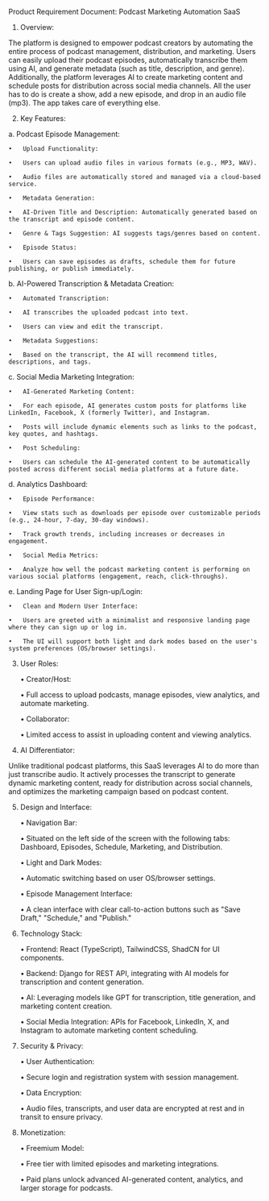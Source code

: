 Product Requirement Document: Podcast Marketing Automation SaaS



1. Overview:



The platform is designed to empower podcast creators by automating the entire process of podcast management, distribution, and marketing. Users can easily upload their podcast episodes, automatically transcribe them using AI, and generate metadata (such as title, description, and genre). Additionally, the platform leverages AI to create marketing content and schedule posts for distribution across social media channels. All the user has to do is create a show, add a new episode, and drop in an audio file (mp3). The app takes care of everything else. 



2. Key Features:



a. Podcast Episode Management:



	•	Upload Functionality:

	•	Users can upload audio files in various formats (e.g., MP3, WAV).

	•	Audio files are automatically stored and managed via a cloud-based service.

	•	Metadata Generation:

	•	AI-Driven Title and Description: Automatically generated based on the transcript and episode content.

	•	Genre & Tags Suggestion: AI suggests tags/genres based on content.

	•	Episode Status:

	•	Users can save episodes as drafts, schedule them for future publishing, or publish immediately.



b. AI-Powered Transcription & Metadata Creation:



	•	Automated Transcription:

	•	AI transcribes the uploaded podcast into text.

	•	Users can view and edit the transcript.

	•	Metadata Suggestions:

	•	Based on the transcript, the AI will recommend titles, descriptions, and tags.



c. Social Media Marketing Integration:



	•	AI-Generated Marketing Content:

	•	For each episode, AI generates custom posts for platforms like LinkedIn, Facebook, X (formerly Twitter), and Instagram.

	•	Posts will include dynamic elements such as links to the podcast, key quotes, and hashtags.

	•	Post Scheduling:

	•	Users can schedule the AI-generated content to be automatically posted across different social media platforms at a future date.



d. Analytics Dashboard:



	•	Episode Performance:

	•	View stats such as downloads per episode over customizable periods (e.g., 24-hour, 7-day, 30-day windows).

	•	Track growth trends, including increases or decreases in engagement.

	•	Social Media Metrics:

	•	Analyze how well the podcast marketing content is performing on various social platforms (engagement, reach, click-throughs).



e. Landing Page for User Sign-up/Login:



	•	Clean and Modern User Interface:

	•	Users are greeted with a minimalist and responsive landing page where they can sign up or log in.

	•	The UI will support both light and dark modes based on the user's system preferences (OS/browser settings).



3. User Roles:



	•	Creator/Host:

	•	Full access to upload podcasts, manage episodes, view analytics, and automate marketing.

	•	Collaborator:

	•	Limited access to assist in uploading content and viewing analytics.



4. AI Differentiator:



Unlike traditional podcast platforms, this SaaS leverages AI to do more than just transcribe audio. It actively processes the transcript to generate dynamic marketing content, ready for distribution across social channels, and optimizes the marketing campaign based on podcast content.



5. Design and Interface:



	•	Navigation Bar:

	•	Situated on the left side of the screen with the following tabs: Dashboard, Episodes, Schedule, Marketing, and Distribution.

	•	Light and Dark Modes:

	•	Automatic switching based on user OS/browser settings.

	•	Episode Management Interface:

	•	A clean interface with clear call-to-action buttons such as "Save Draft," "Schedule," and "Publish."



6. Technology Stack:



	•	Frontend: React (TypeScript), TailwindCSS, ShadCN for UI components.

	•	Backend: Django for REST API, integrating with AI models for transcription and content generation.

	•	AI: Leveraging models like GPT for transcription, title generation, and marketing content creation.

	•	Social Media Integration: APIs for Facebook, LinkedIn, X, and Instagram to automate marketing content scheduling.



7. Security & Privacy:



	•	User Authentication:

	•	Secure login and registration system with session management.

	•	Data Encryption:

	•	Audio files, transcripts, and user data are encrypted at rest and in transit to ensure privacy.



8. Monetization:



	•	Freemium Model:

	•	Free tier with limited episodes and marketing integrations.

	•	Paid plans unlock advanced AI-generated content, analytics, and larger storage for podcasts.